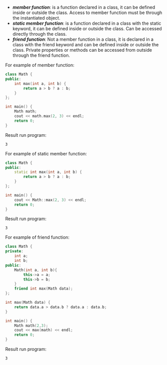 - ***member function***: is a function declared in a class, it can be defined inside or outside the class. Access to member function must be through the instantiated object.
- ***static member function***: is a function declared in a class with the static keyword, it can be defined inside or outside the class. Can be accessed directly through the class.
- ***friend function***: Not a member function in a class, it is declared in a class with the friend keyword and can be defined inside or outside the class. Private properties or methods can be accessed from outside through the friend function.

For example of member function:
```cpp
class Math {
public:
	int max(int a, int b) {
		return a > b ? a : b;
	}
};

int main() {
	Math math;
	cout << math.max(2, 3) << endl;
	return 0;
}
```
Result run program:
```
3
```
For example of static member function:
```cpp
class Math {
public:
	static int max(int a, int b) {
		return a > b ? a : b;
	}
};

int main() {
	cout << Math::max(2, 3) << endl;
	return 0;
}
```
Result run program:
```
3
```
For example of friend function:
```cpp
class Math {
private:
	int a;
	int b;
public:
	Math(int a, int b){
		this->a = a;
		this->b = b;
	}
	friend int max(Math data);
};

int max(Math data) {
	return data.a > data.b ? data.a : data.b;
}

int main() {
	Math math(2,3);
	cout << max(math) << endl;
	return 0;
}
```
Result run program:
```
3
```